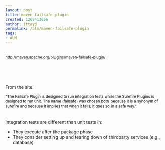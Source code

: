 ```yaml
---
layout: post
title: maven failsafe plugin
created: 1269413056
author: ittayd
permalink: /alm/maven-failsafe-plugin
tags:
- ALM
---
```

<p><span class="Apple-style-span" style="color: rgb(0, 0, 0); font-family: Verdana, Helvetica, Arial, sans-serif; line-height: normal; font-size: 13px; ">
<p style="line-height: 1.3em; font-size: 12px; color: rgb(0, 0, 0); "><font class="Apple-style-span" color="#666666" face="Tahoma, Verdana, Arial, Helvetica, sans-serif" size="4"><span class="Apple-style-span" style="font-size: 14px; line-height: 21px;"><font class="Apple-style-span" color="#000000" face="Verdana, Helvetica, Arial, sans-serif" size="3"><span class="Apple-style-span" style="font-size: 12px; line-height: 15px;"><br />
</span></font></span></font><span class="Apple-style-span" style="line-height: 19px; font-size: 12px; "><a href="http://maven.apache.org/plugins/maven-failsafe-plugin/">http://maven.apache.org/plugins/maven-failsafe-plugin/</a></span></p>
</span></p>
<p>&nbsp;</p>
<p>&nbsp;</p>
<p>From the site:</p>
<p><span class="Apple-style-span" style="line-height: 19px; font-size: 12px; "><span class="Apple-style-span" style="margin-top: 0px; margin-right: 0px; margin-bottom: 0px; margin-left: 0px; padding-top: 0px; padding-right: 0px; padding-bottom: 0px; padding-left: 0px; color: rgb(0, 0, 0); font-family: Verdana, Helvetica, Arial, sans-serif; line-height: normal; font-size: 13px; ">
<p style="margin-top: 0px; margin-right: 0px; margin-bottom: 0px; margin-left: 0px; padding-top: 0px; padding-right: 0px; padding-bottom: 0px; padding-left: 0px; font-size: 12px; font-weight: normal; line-height: 1.3em; color: rgb(0, 0, 0); ">&quot;The Failsafe Plugin is designed to run integration tests while the Surefire Plugins is designed to run unit. The name (failsafe) was chosen both because it is a synonym of surefire and because it implies that when it fails, it does so in a safe way.&quot;</p>
<div>&nbsp;</div>
<div>&nbsp;</div>
<div>Integration tests are different than unit tests in:</div>
<ul>
    <li>They execute after the package phase</li>
    <li>They consider setting up and tearing down of thirdparty services (e.g., database)</li>
</ul>
</span></span></p>
